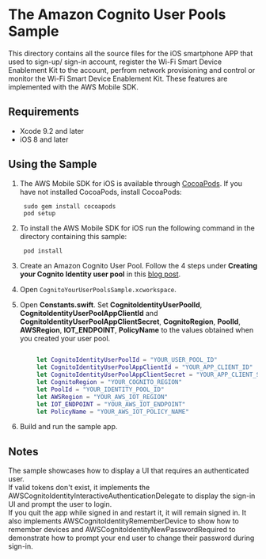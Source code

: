 # The Amazon Cognito User Pools Sample

This directory contains all the source files for the iOS smartphone APP that used to sign-up/ sign-in account, register the Wi-Fi Smart Device Enablement Kit to the account, perfrom network provisioning and control or monitor the Wi-Fi Smart Device Enablement Kit. These features are implemented with the AWS Mobile SDK.

## Requirements

* Xcode 9.2 and later
* iOS 8 and later

## Using the Sample

1. The AWS Mobile SDK for iOS is available through [CocoaPods](http://cocoapods.org). If you have not installed CocoaPods, install CocoaPods:

		sudo gem install cocoapods
		pod setup

2. To install the AWS Mobile SDK for iOS run the following command in the directory containing this sample:

		pod install

3. Create an Amazon Cognito User Pool. Follow the 4 steps under **Creating your Cognito Identity user pool** in this [blog post](http://mobile.awsblog.com/post/TxGNH1AUKDRZDH/Announcing-Your-User-Pools-in-Amazon-Cognito).

4. Open `CognitoYourUserPoolsSample.xcworkspace`.

5. Open **Constants.swift**. Set **CognitoIdentityUserPoolId**, **CognitoIdentityUserPoolAppClientId** and **CognitoIdentityUserPoolAppClientSecret**, **CognitoRegion**, **PoolId**, **AWSRegion**, **IOT_ENDPOINT**, **PolicyName** to the values obtained when you created your user pool.
```swift
		
		let CognitoIdentityUserPoolId = "YOUR_USER_POOL_ID"
		let CognitoIdentityUserPoolAppClientId = "YOUR_APP_CLIENT_ID"
		let CognitoIdentityUserPoolAppClientSecret = "YOUR_APP_CLIENT_SECRET"
		let CognitoRegion = "YOUR_COGNITO_REGION"  
		let PoolId = "YOUR_IDENTITY_POOL_ID"  
		let AWSRegion = "YOUR_AWS_IOT_REGION"  
		let IOT_ENDPOINT = "YOUR_AWS_IOT_ENDPOINT" 
		let PolicyName = "YOUR_AWS_IOT_POLICY_NAME" 
```

6. Build and run the sample app.

## Notes
The sample showcases how to display a UI that requires an authenticated user.  
If valid tokens don't exist, it implements the AWSCognitoIdentityInteractiveAuthenticationDelegate to display the sign-in UI and prompt the user to login.  
If you quit the app while signed in and restart it, it will remain signed in.  It also implements AWSCognitoIdentityRememberDevice to show how to remember devices
and AWSCognitoIdentityNewPasswordRequired to demonstrate how to prompt your end user to change their password during sign-in.
